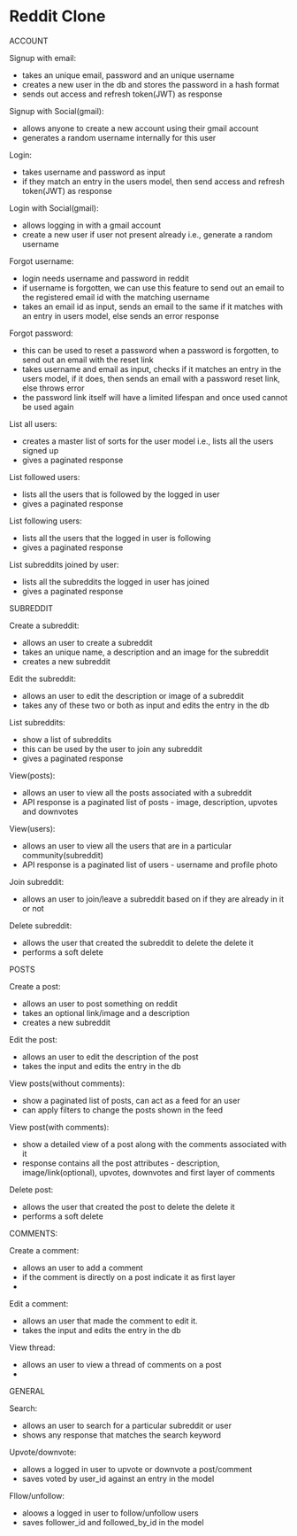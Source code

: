 # Reddit Clone

ACCOUNT

Signup with email:
- takes an unique email, password and an unique username 
- creates a new user in the db and stores the password in a hash format
- sends out access and refresh token(JWT) as response

Signup with Social(gmail):
- allows anyone to create a new account using their gmail account
- generates a random username internally for this user 

Login:
- takes username and password as input
- if they match an entry in the users model, then send access and refresh token(JWT) as response

Login with Social(gmail):
- allows logging in with a gmail account
- create a new user if user not present already i.e., generate a random username

Forgot username:
- login needs username and password in reddit
- if username is forgotten, we can use this feature to send out an email to the registered email id with the matching username
- takes an email id as input, sends an email to the same if it matches with an entry in users model, else sends an error response

Forgot password:
- this can be used to reset a password when a password is forgotten, to send out an email with the reset link 
- takes username and email as input, checks if it matches an entry in the users model, if it does, then sends an email with a password reset link,
  else throws error
- the password link itself will have a limited lifespan and once used cannot be used again

List all users:
- creates a master list of sorts for the user model i.e., lists all the users signed up
- gives a paginated response

List followed users:
- lists all the users that is followed by the logged in user
- gives a paginated response

List following users:
- lists all the users that the logged in user is following
- gives a paginated response

List subreddits joined by user:
- lists all the subreddits the logged in user has joined 
- gives a paginated response 



SUBREDDIT

Create a subreddit:
- allows an user to create a subreddit
- takes an unique name, a description and an image for the subreddit 
- creates a new subreddit

Edit the subreddit:
- allows an user to edit the description or image of a subreddit
- takes any of these two or both as input and edits the entry in the db

List subreddits:
- show a list of subreddits 
- this can be used by the user to join any subreddit
- gives a paginated response 

View(posts):
- allows an user to view all the posts associated with a subreddit
- API response is a paginated list of posts - image, description, upvotes and downvotes

View(users):
- allows an user to view all the users that are in a particular community(subreddit)
- API response is a paginated list of users - username and profile photo

Join subreddit:
- allows an user to join/leave a subreddit based on if they are already in it or not

Delete subreddit:
- allows the user that created the subreddit to delete the delete it
- performs a soft delete



POSTS

Create a post:
- allows an user to post something on reddit
- takes an optional link/image and a description 
- creates a new subreddit

Edit the post:
- allows an user to edit the description of the post
- takes the input and edits the entry in the db

View posts(without comments):
- show a paginated list of posts, can act as a feed for an user
- can apply filters to change the posts shown in the feed

View post(with comments):
- show a detailed view of a post along with the comments associated with it
- response contains all the post attributes - description, image/link(optional), upvotes, downvotes and first layer of comments

Delete post:
- allows the user that created the post to delete the delete it
- performs a soft delete


COMMENTS:

Create a comment:
- allows an user to add a comment
- if the comment is directly on a post indicate it as first layer
-

Edit a comment:
- allows an user that made the comment to edit it.
- takes the input and edits the entry in the db

View thread:
- allows an user to view a thread of comments on a post
-




GENERAL

Search:
- allows an user to search for a particular subreddit or user
- shows any response that matches the search keyword

Upvote/downvote:
- allows a logged in user to upvote or downvote a post/comment
- saves voted by user_id against an entry in the model

Fllow/unfollow:
- aloows a logged in user to follow/unfollow users
- saves follower_id and followed_by_id in the model



